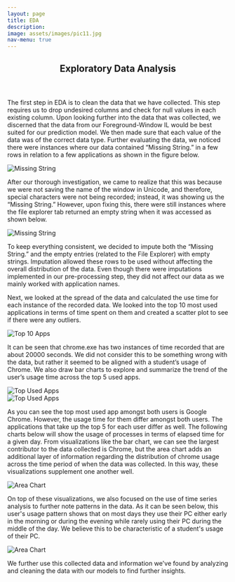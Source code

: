 ```yaml
---
layout: page
title: EDA
description:
image: assets/images/pic11.jpg
nav-menu: true
---
```


<!-- Main -->
<div id="main" class="alt">

<!-- One -->
<section id="one">
	<div class="inner">
		<header class="major">
			<h1>Exploratory Data Analysis</h1>
		</header>
		
<p>The first step in EDA is to clean the data that we have collected. This step requires us to drop 
undesired columns and check for null values in each existing column. Upon looking further into the 
data that was collected, we discerned that the data from our Foreground-Window IL would be best 
suited for our prediction model. We then made sure that each value of the data was of the correct data type. Further evaluating 
the data, we noticed there were instances where our data contained “Missing String.” in a few rows 
in relation to a few applications as shown in the figure below.</p>

<span class="image fit">
    <img src="/system-usage-analysis-website/assets/images/missingstring.png" alt="Missing String" />
</span>


<p> After our thorough investigation, we came to realize that this was because we were not saving 
the name of the window in Unicode, and therefore, special characters were not being recorded; 
instead, it was showing us the “Missing String.”  However, upon fixing this, there were still 
instances where the file explorer tab returned an empty string when it was accessed	as shown below.
</p>

<span class="image fit">
    <img src="/system-usage-analysis-website/assets/images/emptystring.png" alt="Missing String" />
</span>


<p>To keep everything consistent, we decided to impute both the “Missing String.” and the empty 
entries (related to the File Explorer) with empty strings. Imputation allowed these rows to be 
used without affecting the overall distribution of the data. Even though there were imputations 
implemented in our pre-processing step, they did not affect our data as we mainly worked with 
application names.</p>

<p>Next, we looked at the spread of the data and calculated the use time for each instance of 
the recorded data. We looked into the top 10 most used applications in terms of time spent on 
them and created a scatter plot to see if there were any outliers.</p>

<span class="image center">
    <img src="/system-usage-analysis-website/assets/images/top10apps.png" alt="Top 10 Apps" />
</span>

<p>It can be seen that chrome.exe has two instances of time recorded that are about 20000 seconds. 
We did not consider this to be something wrong with the data, but rather it seemed to be aligned 
with a student’s usage of Chrome. We also draw bar charts to explore and summarize the trend of 
the user’s usage time across the top 5 used apps.</p>

<div class="row">
	<div class="6u 12u$(small)">
		<span class="image fit">
            <img src="/system-usage-analysis-website/assets/images/topUsedAppsUser1.png" alt="Top Used Apps" />
        </span>
	</div>
	<div class="6u$ 12u$(small)">
		<span class="image fit">
            <img src="/system-usage-analysis-website/assets/images/topUsedAppsUser2.png" alt="Top Used Apps" />
        </span>
	</div>
</div>
<p></p>

<p>As you can see the top most used app amongst both users is Google Chrome. However, the usage time for 
them differ amongst both users. The applications that take up the top 5 for each user differ as well. The following charts 
below will show the usage of processes in terms of elapsed time for a given day. From visualizations like 
the bar chart, we can see the largest contributor to the data collected is Chrome, but the area chart 
adds an additional layer of information regarding the distribution of chrome usage across the time 
period of when the data was collected. In this way, these visualizations supplement one another well.</p>
 
<span class="image fit">
    <img src="/system-usage-analysis-website/assets/images/areaGraph.png" alt="Area Chart" />
</span>

<p> On top of these visualizations,
 we also focused on the use of time series analysis to further note patterns in the data. As it can be 
 seen below, this user's usage pattern shows that on most days they use their PC either early in the morning
 or during the evening while rarely using their PC during the middle of the day. We believe this to be 
 characteristic of a student's usage of their PC.</p>
 
<span class="image fit">
    <img src="/system-usage-analysis-website/assets/images/processUsage.png" alt="Area Chart" />
</span>

<p>We further use this collected data and information we've found by analyzing and cleaning the data with
our models to find further insights.</p>

</div>
</section>

</div>